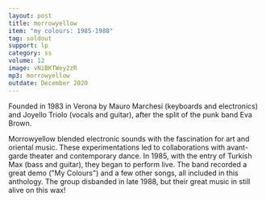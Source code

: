 ```yaml
---
layout: post
title: morrowyellow
item: "my colours: 1985-1988"
tag: soldout
support: lp
category: ss
volume: 12
image: vNiBKTWey2zR
mp3: morrowyellow
outdate: December 2020
---
```


Founded in 1983 in Verona by Mauro Marchesi (keyboards and electronics) and Joyello Triolo (vocals and guitar), after the split of the punk band Eva Brown.

Morrowyellow blended electronic sounds with the fascination for art and oriental music. These experimentations led to collaborations with avant-garde theater and contemporary dance. In 1985, with the entry of Turkish Max (bass and guitar), they began to perform live. The band recorded a great demo ("My Colours") and a few other songs, all included in this anthology. The group disbanded in late 1988, but their great music in still alive on this wax!
